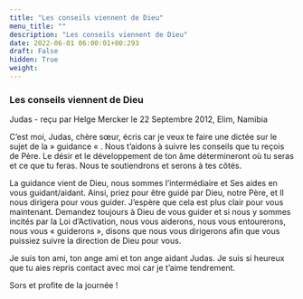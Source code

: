 ```yaml
---
title: "Les conseils viennent de Dieu"
menu_title: ""
description: "Les conseils viennent de Dieu"
date: 2022-06-01 06:00:01+00:293
draft: False
hidden: True
weight:
---
```

### Les conseils viennent de Dieu

Judas - reçu par Helge Mercker le 22 Septembre 2012, Elim, Namibia

C’est moi, Judas, chère sœur, écris car je veux te faire une dictée sur le sujet de la  » guidance « . Nous t’aidons à suivre les conseils que tu reçois de Père. Le désir et le développement de ton âme détermineront où tu seras et ce que tu feras. Nous te soutiendrons et serons à tes côtés.

La guidance vient de Dieu, nous sommes l’intermédiaire et Ses aides en vous guidant/aidant. Ainsi, priez pour être guidé par Dieu, notre Père, et Il nous dirigera pour vous guider. J’espère que cela est plus clair pour vous maintenant. Demandez toujours à Dieu de vous guider et si nous y sommes incités par la Loi d’Activation, nous vous aiderons, nous vous entourerons, nous vous « guiderons », disons que nous vous dirigerons afin que vous puissiez suivre la direction de Dieu pour vous.

Je suis ton ami, ton ange ami et ton ange aidant Judas. Je suis si heureux que tu aies repris contact avec moi car je t’aime tendrement.

Sors et profite de la journée !
